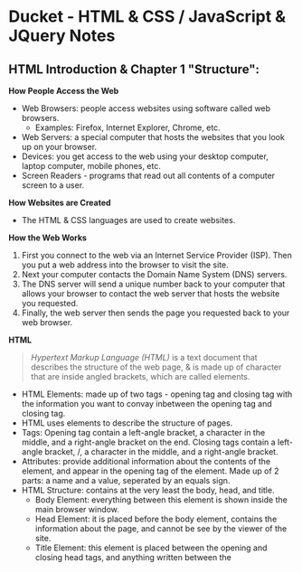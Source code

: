 # Ducket - HTML & CSS / JavaScript & JQuery Notes

## HTML Introduction & Chapter 1 "Structure":

**How People Access the Web**
- Web Browsers: people access websites using software called web browsers.
   * Examples: Firefox, Internet Explorer, Chrome, etc.
- Web Servers: a special computer that hosts the websites that you look up on your browser.
- Devices: you get access to the web using your desktop computer, laptop computer, mobile phones, etc.
- Screen Readers - programs that read out all contents of a computer screen to a user.

**How Websites are Created**
- The HTML & CSS languages are used to create websites.

**How the Web Works**
1. First you connect to the web via an Internet Service Provider (ISP). Then you put a web address into the browser to visit the site.
2. Next your computer contacts the Domain Name System (DNS) servers.
3. The DNS server will send a unique number back to your computer that allows your browser to contact the web server that hosts the website you requested.
4. Finally, the web server then sends the page you requested back to your web browser.

**HTML**
> *Hypertext Markup Language (HTML)*
> is a text document that describes the structure of the web page, & is made up of character that are inside angled brackets, which are called elements. 
- HTML Elements: made up of two tags - opening tag and closing tag with the information you want to convay inbetween the opening tag and closing tag. 
- HTML uses elements to describe the structure of pages.
- Tags: Opening tag contain a left-angle bracket, a character in the middle, and a right-angle bracket on the end. Closing tags contain a left-angle bracket, /, a character in the middle, and a right-angle bracket.
- Attributes: provide additional information about the contents of the element, and appear in the opening tag of the element. Made up of 2 parts: a name and a value, seperated by an equals sign. 
- HTML Structure: contains at the very least the body, head, and title.
  * Body Element: everything between this element is shown inside the main browser window.
  * Head Element: it is placed before the body element, contains the information about the page, and cannot be see by the viewer of the site.
  * Title Element: this element is placed between the opening and closing head tags, and anything written between the <title> tags will appear in the title or tab bar at the top of the broswer window.

## HTML Chapter 8 "Extra Markup":

**Evolution of HTML**
* There are several different versions of HTML:
  1. HTML 4 released in 1997
  2. XHTML 1.0 released in 2000
  3. HTML5 work in progress

**DOCTYPES**
> *DOCTYPES* tell browsers which version of HTML you are using, and are put at the very top of your HTML structure. 
  * Put an left-angle bracket, right-angle bracket, and put the version of HTML you are using inside of the brackets: !DOCTYPE html

**Comments in HTML**
 - You should always put comments in your code, so that you and other people will know what code you are working on and can come back to it, as well as what that code does and what you are trying to do with it, so it can be debugged later. 
  * For comments put an left-angle bracket, right-angle bracket, and put this inside of the brackets: !-- comment in here --

**ID Attribute**
- Every HTML element can carry the id attribute, and is used to uniquely that element from other elements on the page. Its value should start with a letter or an underscore. Cannot use the same value twice on the same page. 

**Class Attribute**
- Every HTML element can also carry a class attribute. its value should describe the class it belongs to, and the class attribute on any element can be share the same value.

**Grouping Text & Elements in a Block**
- The div element allows you to group a set of elements together in one block level box. 
  * For the div element: put an left-angle bracket, right-angle bracket, and put this inside of the brackets: div

**Grouping Text & Elements Inline**
- The span element acts like an inline equivalent of the div element. 
- It is used to either: contain a section of text where there is no other suitable element to differentiaite it from surrounding text or contains a number of inline elelmenets.
- The span element is also used so that you can control the appearance of the content of these elements using CSS.
  * For the span element put an left-angle bracket, right-angle bracket, and put this inside of the brackets: span

**iFrames**
- It is like a window that has been cut into your page, and is used to imbed things, such as maps into the page. 
   * Created using an left-angle bracket, right-angle bracket, and put this inside of the brackets: iframe
   * Can also put a few attributes inside of the iframe element, such as src, height, width, scrolling, frameborder, and seamless.

**Information about your Pages**
- The meta element lives iside of the head element and contains information about that web page.
   * Created using an left-angle bracket, right-angle bracket, and put this inside of the brackets: meta
   *  Can also put a few attributes inside of the meta element, such as description, keywords, robots, author, pragma, and expires.

**Escape Characters**
- They are characters that are used in and reserved by HTML code. 
   * Example: left-angle and right-angle brackets

**Block Elements** 
- Block elements that will always appear to start on a new line in the browser of the window.
  * For block elements put an left-angle bracket, right-angle bracket, and put this inside of the brackets: h1 
  * Other Examples: h2, p, ul, & li

**Inline Elements** 
- Inline elements that will always appear to continue on the same line as their nieghboring elements.
 * For inline elements put an left-angle bracket, right-angle bracket, and put this inside of the brackets: a
 * Other Examples: b, em, & img

## HTML Chapter 17 "HTML5 Layout" Notes:

**HTML5 Layout Elements**

> New HTML5 elements indicate the purpose of different parts of a web page and help to describe its structure. Also, provides clearer code, and helps the older browsers to understand the new code elements. To make HTML5 elements work in Internet Explorer 8, extra JavaScript is needed.

- The new layout elements include:
  * Header & Footer
  * Navigation
  * Articles
  * Asides
  * Sections
  * Heading Groups
  * Figures
  * Sectioning Elements
  * Linking around block-level elements
  * Helping older browsers understand

## HTML Chapter 18 "Process & Design":
**Process:**
- Questions to ask yourself as you build your website:
  * *Who is the site for?*
  * *Why people visit your website?*
  * *What your visitors are trying to achieve?*
  * *What information your visitors need?*
  * *How often people will visit your site?*

- Site Map: a diagram of the pages that will be used to structure the site.

- Wireframe: a simple sketch of the key information that needs to go on each page of the site.

**Design:**
- Getting message across using design:
  * Content - web pages use the content to communicate
  * Prioritizing - make parts of the page look distinct from surrounding content to draw attention to those parts of the page
  * Organizing - group together related content into blocks/ chunks to make the page look simpler and eaiser to understand

- Visual Hierarchy: the order in which your eyes perceive what they see
  * Create a visual hierarchy by contrasting size, color, style, and using images to get key message across and make things easier to find.

- Grouping & Similarity:
  * Organize visual elements and information into groups by proximity, closer, continuance, white space, color, and borders. Also, use a consistant style and headings to seperate topics.

- Designing Navigation: 
  * Site navigation helps people find where they want to go on the site, what your site is about, and how it is organized.
  * Principles of navigation: be concise, clear, selective, provides content, interactive, and is consistant. 
  * Large sites might have primary, secondary, and teriary navigation

## JavaScript Introduction & Chapter 1 "The ABC of Programmimg":

**JavaScript (JS)**
> *Javascript* : A series of instructions that a computer can follow one by one. Each instruction is known as a statement, which ends with a semicolon. Allows you to make web pages more interactive, and encompasses many of the tradition rules of programming.

**How JS makes web pages more interactive**
- Access content
- Modify content
- Program rules
- React to events

**Script**
> A *Script* is a series of instructions that a computer follows step-by-step to achieve a goal.
- To write a script: state your goal, and then list the tasks needed to complete that goal in order to achieve it. Each task can be broken down intp a sequence of steps. Finally, code each step. 
- Keep in mind that a computer solves tasks in a different way than you do, and it will only do things as you tell it to, so make sure that the code is in the correct order to achieve your goal.

**Computers create models of the world using data**
- Object: each physical thing is represented as an object. Each object can have its own properties, events, and methods, which create a working model of that object.
- Properties: each property has a name and value, which tells you something about each object.
- Events: interactions with objects, and can change the values of properties in these objects. 
- Methods: how things interact with an object, and they can retrieve or update the values of an object's properties.
- Putting it all together: the events, methods, and properties of an object all relate to each other. Events trigger methods, and methods retrieve or update an objects properties
- Web browsers are programs built using objects.
- The document object represents an HTML page.
- How a browser sees a web page: 
 * the browser receives an HTML page
 * it creates a model of the page and stores it in memory
 * it shows the page on screen using a rendering engine

**Writing a script for a webpage:**
- HTML, CSS, and Javascript: these 3 fit together, and each language forms a seperate layer with a different layer. These 3 layers form what is called progressive enhancement.
  * HTML - content layer
  * CSS - presentation layer
  * Javascript - behavior layer
- JS is written in plain text, just like HTML and CSS.
- Use the HTML script element to link a JS file to the HTML.
- JS uses objects and methods to call a mothod of an object.
- JS runs where it is found in the HTML, but doesn't change the HTML structure.

